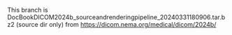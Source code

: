 This branch is DocBookDICOM2024b\_sourceandrenderingpipeline\_20240331180906.tar.bz2 (source dir only) from https://dicom.nema.org/medical/dicom/2024b/